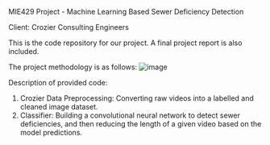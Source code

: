 MIE429 Project - Machine Learning Based Sewer Deficiency Detection

Client: Crozier Consulting Engineers

This is the code repository for our project. A final project report is also included.

The project methodology is as follows:
![image](https://github.com/user-attachments/assets/00998d8b-7204-45e9-b75a-6b9c71cc082d)

Description of provided code:
1. Crozier Data Preprocessing: Converting raw videos into a labelled and cleaned image dataset.
2. Classifier: Building a convolutional neural network to detect sewer deficiencies, and then reducing the length of a given video based on the model predictions.
